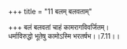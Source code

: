 +++
title = "11 बलम् बलवताम्"

+++
बलं बलवतां चाहं कामरागविवर्जितम्।  
धर्माविरुद्धो भूतेषु कामोऽस्मि भरतर्षभ।।7.11।।